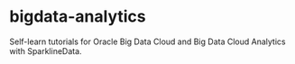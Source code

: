 # bigdata-analytics
Self-learn tutorials for Oracle Big Data Cloud and Big Data Cloud Analytics with SparklineData.
